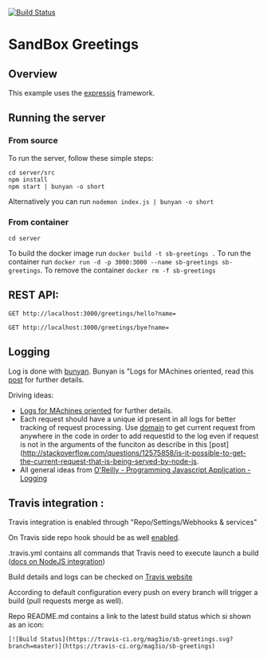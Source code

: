 [![Build Status](https://travis-ci.org/mag3io/sb-greetings.svg?branch=master)](https://travis-ci.org/mag3io/sb-greetings)

# SandBox Greetings

## Overview
This example uses the [expressjs](http://expressjs.com/) framework.


## Running the server

### From source

To run the server, follow these simple steps:

```
cd server/src
npm install
npm start | bunyan -o short
```

Alternatively you can run `nodemon index.js | bunyan -o short`

### From container

`cd server`

To build the docker image run `docker build -t sb-greetings .`
To run the container run `docker run -d -p 3000:3000 --name sb-greetings sb-greetings`.
To remove the container `docker rm -f sb-greetings`

## REST API:

```
GET http://localhost:3000/greetings/hello?name=
```

```
GET http://localhost:3000/greetings/bye?name=
```

## Logging

Log is done with [bunyan](https://github.com/trentm/node-bunyan). Bunyan is "Logs for MAchines oriented, read this [post](https://journal.paul.querna.org/articles/2011/12/26/log-for-machines-in-json/)
for further details.

Driving ideas:
* [Logs for MAchines oriented](https://journal.paul.querna.org/articles/2011/12/26/log-for-machines-in-json/)
for further details.
* Each request should have a unique id present in all logs for better tracking of request processing. 
Use [domain](https://nodejs.org/api/domain.html) to get current request from anywhere in the code in order to add requestId to the log even if request is not in the arguments of the funciton
as describe in this [post](http://stackoverflow.com/questions/12575858/is-it-possible-to-get-the-current-request-that-is-being-served-by-node-js.
* All general ideas from [O'Reilly - Programming Javascript Application - Logging](http://chimera.labs.oreilly.com/books/1234000000262/ch07.html)


## Travis integration :

Travis integration is enabled through "Repo/Settings/Webhooks & services"

On Travis side repo hook should be as well [enabled](https://travis-ci.org/profile/oleg-korolenko).

.travis.yml contains all commands that Travis need to execute launch a build ([docs on NodeJS integration](https://docs.travis-ci.com/user/languages/javascript-with-nodejs/))

Build details and logs can be checked on [Travis website](https://travis-ci.org/mag3io/sb-greetings/builds)

According to default configuration every push on every branch will trigger a build (pull requests merge as well).

Repo README.md contains a link to the latest build status which si shown as an icon:
 ```
 [![Build Status](https://travis-ci.org/mag3io/sb-greetings.svg?branch=master)](https://travis-ci.org/mag3io/sb-greetings)
 ```